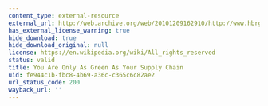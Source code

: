 ```yaml
---
content_type: external-resource
external_url: http://web.archive.org/web/20101209162910/http://www.hbrgreen.org/2008/02/you_are_only_as_green_as_your.html?cm_mmc=npv-_-listserv-_-FEB_2008-_-HBRGreen2
has_external_license_warning: true
hide_download: true
hide_download_original: null
license: https://en.wikipedia.org/wiki/All_rights_reserved
status: valid
title: You Are Only As Green As Your Supply Chain
uid: fe944c1b-fbc8-4b69-a36c-c365c6c82ae2
url_status_code: 200
wayback_url: ''
---
```

